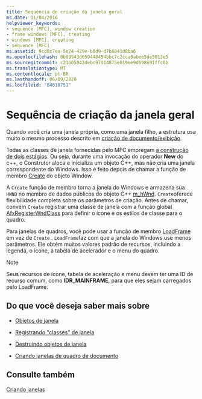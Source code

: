 ```yaml
---
title: Sequência de criação da janela geral
ms.date: 11/04/2016
helpviewer_keywords:
- sequence [MFC], window creation
- frame windows [MFC], creating
- windows [MFC], creating
- sequence [MFC]
ms.assetid: 9cd8c7ea-5e24-429e-b6d9-d7b6041d8ba6
ms.openlocfilehash: 0b09543d659448454bbc7c2cca6abee5de3013e5
ms.sourcegitcommit: c21b05042debc97d14875e019ee9d698691ffc0b
ms.translationtype: MT
ms.contentlocale: pt-BR
ms.lasthandoff: 06/09/2020
ms.locfileid: "84618751"
---
```

# <a name="general-window-creation-sequence"></a>Sequência de criação da janela geral

Quando você cria uma janela própria, como uma janela filho, a estrutura usa muito o mesmo processo descrito em [criação de documento/exibição](document-view-creation.md).

Todas as classes de janela fornecidas pelo MFC empregam [a construção de dois estágios](one-stage-and-two-stage-construction-of-objects.md). Ou seja, durante uma invocação do operador **New** do c++, o Construtor aloca e inicializa um objeto C++, mas não cria uma janela correspondente do Windows. Isso é feito depois de chamar a função de membro [Create](reference/cwnd-class.md#create) do objeto Window.

A `Create` função de membro torna a janela do Windows e armazena sua `HWND` no membro de dados públicos do objeto C++ [m_hWnd](reference/cwnd-class.md#m_hwnd). `Create`oferece flexibilidade completa sobre os parâmetros de criação. Antes de chamar, convém `Create` registrar uma classe de janela com a função global [AfxRegisterWndClass](reference/application-information-and-management.md#afxregisterwndclass) para definir o ícone e os estilos de classe para o quadro.

Para janelas de quadros, você pode usar a função de membro [LoadFrame](reference/cframewnd-class.md#loadframe) em vez de `Create` . `LoadFrame`faz com que a janela do Windows use menos parâmetros. Ele obtém muitos valores padrão de recursos, incluindo a legenda, o ícone, a tabela de acelerador e o menu do quadro.

> [!NOTE]
> Seus recursos de ícone, tabela de aceleração e menu devem ter uma ID de recurso comum, como **IDR_MAINFRAME**, para que eles sejam carregados pelo LoadFrame.

## <a name="what-do-you-want-to-know-more-about"></a>Do que você deseja saber mais sobre

- [Objetos de janela](window-objects.md)

- [Registrando "classes" de janela](registering-window-classes.md)

- [Destruindo objetos de janela](destroying-window-objects.md)

- [Criando janelas de quadro de documento](creating-document-frame-windows.md)

## <a name="see-also"></a>Consulte também

[Criando janelas](creating-windows.md)
